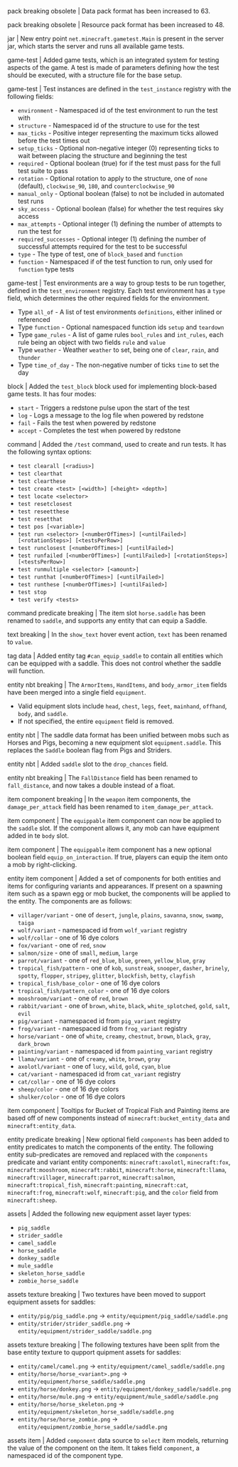 pack breaking obsolete | Data pack format has been increased to 63.

pack breaking obsolete | Resource pack format has been increased to 48.

jar | New entry point `net.minecraft.gametest.Main` is present in the server jar, which starts the server and runs all available game tests.

game-test | Added game tests, which is an integrated system for testing aspects of the game. A test is made of parameters defining how the test should be executed, with a structure file for the base setup.

game-test | Test instances are defined in the `test_instance` registry with the following fields:
* `environment` - Namespaced id of the test environment to run the test with
* `structure` - Namespaced id of the structure to use for the test
* `max_ticks` - Positive integer representing the maximum ticks allowed before the test times out
* `setup_ticks` - Optional non-negative integer (0) representing ticks to wait between placing the structure and beginning the test
* `required` - Optional boolean (true) for if the test must pass for the full test suite to pass
* `rotation` - Optional rotation to apply to the structure, one of `none` (default), `clockwise_90`, `180`, and `counterclockwise_90`
* `manual_only` - Optional boolean (false) to not be included in automated test runs
* `sky_access` - Optional boolean (false) for whether the test requires sky access
* `max_attempts` - Optional integer (1) defining the number of attempts to run the test for
* `required_successes` - Optional integer (1) defining the number of successful attempts required for the test to be successful
* `type` - The type of test, one of `block_based` and `function`
* `function` - Namespaced if of the test function to run, only used for `function` type tests

game-test | Test environments are a way to group tests to be run together, defined in the `test_environment` registry. Each test environment has a `type` field, which determines the other required fields for the environment.
* Type `all_of` - A list of test environments `definitions`, either inlined or referenced
* Type `function` - Optional namespaced function ids `setup` and `teardown`
* Type `game_rules` - A list of game rules `bool_rules` and `int_rules`, each rule being an object with two fields `rule` and `value`
* Type `weather` - Weather `weather` to set, being one of `clear`, `rain`, and `thunder`
* Type `time_of_day` - The non-negative number of ticks `time` to set the day

block | Added the `test_block` block used for implementing block-based game tests. It has four modes:
* `start` - Triggers a redstone pulse upon the start of the test
* `log` - Logs a message to the log file when powered by redstone
* `fail` - Fails the test when powered by redstone
* `accept` - Completes the test when powered by redstone

command | Added the `/test` command, used to create and run tests. It has the following syntax options:
* `test clearall [<radius>]`
* `test clearthat`
* `test clearthese`
* `test create <test> [<width>] [<height> <depth>]`
* `test locate <selector>`
* `test resetclosest`
* `test reseetthese`
* `test resetthat`
* `test pos [<variable>]`
* `test run <selector> [<numberOfTimes>] [<untilFailed>] [<rotationSteps>] [<testsPerRow>]`
* `test runclosest [<numberOfTimes>] [<untilFailed>]`
* `test runfailed [<numberOfTimes>] [<untilFailed>] [<rotationSteps>] [<testsPerRow>]`
* `test runmultiple <selector> [<amount>]`
* `test runthat [<numberOfTimes>] [<untilFailed>]`
* `test runthese [<numberOfTimes>] [<untilFailed>]`
* `test stop`
* `test verify <tests>`

command predicate breaking | The item slot `horse.saddle` has been renamed to `saddle`, and supports any entity that can equip a Saddle.

text breaking | In the `show_text` hover event action, `text` has been renamed to `value`.

tag data | Added entity tag `#can_equip_saddle` to contain all entities which can be equipped with a saddle. This does not control whether the saddle will function.

entity nbt breaking | The `ArmorItems`, `HandItems`, and `body_armor_item` fields have been merged into a single field `equipment`.
* Valid equipment slots include `head`, `chest`, `legs`, `feet`, `mainhand`, `offhand`, `body`, and `saddle`.
* If not specified, the entire `equipment` field is removed.

entity nbt | The saddle data format has been unified between mobs such as Horses and Pigs, becoming a new equipment slot `equipment.saddle`. This replaces the `Saddle` boolean flag from Pigs and Striders.

entity nbt | Added `saddle` slot to the `drop_chances` field.

entity nbt breaking | The `FallDistance` field has been renamed to `fall_distance`, and now takes a double instead of a float.

item component breaking | In the `weapon` item components, the `damage_per_attack` field has been renamed to `item_damage_per_attack`.

item component | The `equippable` item component can now be applied to the `saddle` slot. If the component allows it, any mob can have equipment added in te `body` slot.

item component | The `equippable` item component has a new optional boolean field `equip_on_interaction`. If true, players can equip the item onto a mob by right-clicking.

entity item component | Added a set of components for both entities and items for configuring variants and appearances. If present on a spawning item such as a spawn egg or mob bucket, the components will be applied to the entity. The components are as follows:
* `villager/variant` - one of `desert`, `jungle`, `plains`, `savanna`, `snow`, `swamp`, `taiga`
* `wolf/variant` - namespaced id from `wolf_variant` registry
* `wolf/collar` - one of 16 dye colors
* `fox/variant` - one of `red`, `snow`
* `salmon/size` - one of `small`, `medium`, `large`
* `parrot/variant` - one of `red_blue`, `blue`, `green`, `yellow_blue`, `gray`
* `tropical_fish/pattern` - one of `kob`, `sunstreak`, `snooper`, `dasher`, `brinely`, `spotty`, `flopper`, `stripey`, `glitter`, `blockfish`, `betty`, `clayfish`
* `tropical_fish/base_color` - one of 16 dye colors
* `tropical_fish/pattern_color` - one of 16 dye colors
* `mooshroom/variant` - one of `red`, `brown`
* `rabbit/variant` - one of `brown`, `white`, `black`, `white_splotched`, `gold`, `salt`, `evil`
* `pig/variant` - namespaced id from `pig_variant` registry
* `frog/variant` - namespaced id from `frog_variant` registry
* `horse/variant` - one of `white`, `creamy`, `chestnut`, `brown`, `black`, `gray`, `dark_brown`
* `painting/variant` - namespaced id from `painting_variant` registry
* `llama/variant` - one of `creamy`, `white`, `brown`, `gray`
* `axolotl/variant` - one of `lucy`, `wild`, `gold`, `cyan`, `blue`
* `cat/variant` - namespaced id from `cat_variant` registry
* `cat/collar` - one of 16 dye colors
* `sheep/color` - one of 16 dye colors
* `shulker/color` - one of 16 dye colors

item component | Tooltips for Bucket of Tropical Fish and Painting items are based off of new components instead of `minecraft:bucket_entity_data` and `minecraft:entity_data`.

entity predicate breaking | New optional field `components` has been added to entity predicates to match the components of the entity. The following entity sub-predicates are removed and replaced with the `components` predicate and variant entity components: `minecraft:axolotl`, `minecraft:fox`, `minecraft:mooshroom`, `minecraft:rabbit`, `minecraft:horse`, `minecraft:llama`, `minecraft:villager`, `minecraft:parrot`, `minecraft:salmon`, `minecraft:tropical_fish`, `minecraft:painting`, `minecraft:cat`, `minecraft:frog`, `minecraft:wolf`, `minecraft:pig`, and the `color` field from `minecraft:sheep`.

assets | Added the following new equipment asset layer types:
* `pig_saddle`
* `strider_saddle`
* `camel_saddle`
* `horse_saddle`
* `donkey_saddle`
* `mule_saddle`
* `skeleton_horse_saddle`
* `zombie_horse_saddle`

assets texture breaking | Two textures have been moved to support equipment assets for saddles:
* `entity/pig/pig_saddle.png` -> `entity/equipment/pig_saddle/saddle.png`
* `entity/strider/strider_saddle.png` -> `entity/equipment/strider_saddle/saddle.png`

assets texture breaking | The following textures have been split from the base entity texture to qupport quipment assets for saddles:
* `entity/camel/camel.png` -> `entity/equipment/camel_saddle/saddle.png`
* `entity/horse/horse_<variant>.png` -> `entity/equipment/horse_saddle/saddle.png`
* `entity/horse/donkey.png` -> `entity/equipment/donkey_saddle/saddle.png`
* `entity/horse/mule.png` -> `entity/equipment/mule_saddle/saddle.png`
* `entity/horse/horse_skeleton.png` -> `entity/equipment/skeleton_horse_saddle/saddle.png`
* `entity/horse/horse_zombie.png` -> `entity/equipment/zombie_horse_saddle/saddle.png`

assets item | Added `component` data source to `select` item models, returning the value of the component on the item. It takes field `component`, a namespaced id of the component type.